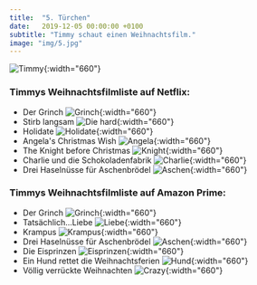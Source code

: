 ```yaml
---
title:  "5. Türchen"
date:   2019-12-05 00:00:00 +0100
subtitle: "Timmy schaut einen Weihnachtsfilm."
image: "img/5.jpg"
---
```


![Timmy](../img/5.jpg){:width="660"}

### Timmys Weihnachtsfilmliste auf Netflix:
* Der Grinch
![Grinch](../img/grinch.jpg){:width="660"}
* Stirb langsam
![Die hard](../img/hard.jpg){:width="660"}
* Holidate
![Holidate](../img/holidate.jpg){:width="660"}
* Angela's Christmas Wish
![Angela](../img/angela.jpg){:width="660"}
* The Knight before Christmas
![Knight](../img/knight.jpg){:width="660"}
* Charlie und die Schokoladenfabrik
![Charlie](../img/charlie.jpg){:width="660"}
* Drei Haselnüsse für Aschenbrödel
![Aschen](../img/aschen.jpg){:width="660"}

### Timmys Weihnachtsfilmliste auf Amazon Prime:
* Der Grinch
![Grinch](../img/grinch.jpg){:width="660"}
* Tatsächlich...Liebe
![Liebe](../img/liebe.jpg){:width="660"}
* Krampus
![Krampus](../img/krampus.jpg){:width="660"}
* Drei Haselnüsse für Aschenbrödel
![Aschen](../img/aschen.jpg){:width="660"}
* Die Eisprinzen
![Eisprinzen](../img/eisprinzen.jpg){:width="660"}
* Ein Hund rettet die Weihnachtsferien
![Hund](../img/dog.jpg){:width="660"}
* Völlig verrückte Weihnachten
![Crazy](../img/crazy.jpg){:width="660"}